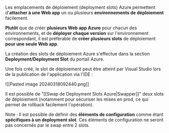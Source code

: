 
Les emplacements de déploiement (deployment slots) Azure permettent d'**attacher à une Web app** un ou plusieurs **environnements de déploiement** facilement.

**Plutôt** que de créer **plusieurs Web app Azure** pour chacun des environnements, et de **déployer chaque version** sur l'environnement correspondant, il est préférable de **créer plusieurs slots** de déploiement **pour une seule Web app**.

La création des slots de déploiement Azure s'effectue dans la section **Deployment/Deployment Slot** du portail Azure.

Une fois créé, le slot de déploiement peut être atteint par Visual Studio lors de la publication de l'application via l'IDE : 

![[Pasted image 20240318092440.png]]

Il est possible de "[[Swap de Deployment Slots Azure|Swapper]]" deux slots de déploiement (notamment pour sécuriser les mises en prod, ce qui permet de rollback facilement l'opération).

Note : Il est possible de définir des **éléments de configuration** comme étant **spécifiques à un deployment slot**. Ces éléments de configuration ne seront pas concernés par le swap entre 2 slots.